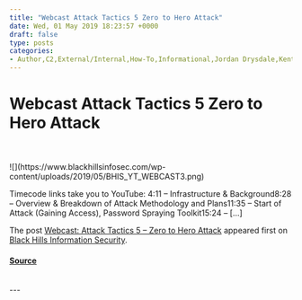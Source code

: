 ```yaml
---
title: "Webcast Attack Tactics 5 Zero to Hero Attack"
date: Wed, 01 May 2019 18:23:57 +0000
draft: false
type: posts
categories: 
- Author,C2,External/Internal,How-To,Informational,Jordan Drysdale,Kent Ickler,LLMNR,Password Cracking,Password Spray,Phishing,Recon,Red Team,Red Team Tools,Webcasts,Attack Tactics,crackmapexec,Ethical Hacking,HTA,john strand,MailSniper,Password cracking,password spraying,pen-testing,phishing
---
```

# Webcast Attack Tactics 5 Zero to Hero Attack

<br/>

<br/>
![](https://www.blackhillsinfosec.com/wp-content/uploads/2019/05/BHIS_YT_WEBCAST3.png)

Timecode links take you to YouTube: 4:11 – Infrastructure & Background8:28 – Overview & Breakdown of Attack Methodology and Plans11:35 – Start of Attack (Gaining Access), Password Spraying Toolkit15:24 – \[…\]

The post [Webcast: Attack Tactics 5 – Zero to Hero Attack](https://www.blackhillsinfosec.com/webcast-attack-tactics-5-zero-to-hero-attack/) appeared first on [Black Hills Information Security](https://www.blackhillsinfosec.com).

#### [Source](https://www.blackhillsinfosec.com/webcast-attack-tactics-5-zero-to-hero-attack/)

<br/>
---
